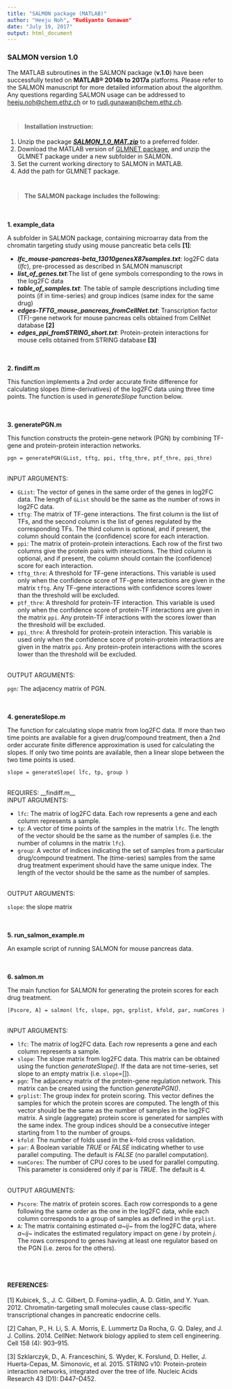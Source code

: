 ```yaml
---
title: "SALMON package (MATLAB)"
author: "Heeju Noh", "Rudiyanto Gunawan"
date: "July 19, 2017"
output: html_document
---
```

### SALMON version 1.0
The MATLAB subroutines in the SALMON package (__v.1.0__) have been successfully tested on __MATLAB® 2014b to 2017a__  platforms. Please refer to the SALMON manuscript for more detailed information about the algorithm. Any questions regarding SALMON usage can be addressed to heeju.noh@chem.ethz.ch or to rudi.gunawan@chem.ethz.ch.

#
> #### Installation instruction: 

1.	Unzip the package [___SALMON_1.0_MAT.zip___](https://github.com/CABSEL/SALMON/blob/master/salmon_MATLAB/salmon_1.0_MAT/salmon_1.0_MAT.zip) to a preferred folder.
2.	Download the MATLAB version of [GLMNET package](http://web.stanford.edu/~hastie/glmnet_matlab/download.html), and unzip the GLMNET package under a new subfolder in SALMON.  
3.	Set the current working directory to SALMON in MATLAB. 
4.	Add the path for GLMNET package.

#
 >  #### The SALMON package includes the following:

<br />

__1. example_data__

A subfolder in SALMON package, containing microarray data from the chromatin targeting study using mouse pancreatic beta cells __[1]__:

* ___lfc_mouse-pancreas-beta_13010genesX87samples.txt___: log2FC data (_lfc_), pre-processed as described in SALMON manuscript
* ___list_of_genes.txt___:The list of gene symbols corresponding to the rows in the log2FC data
* ___table_of_samples.txt___: The table of sample descriptions including time points (if in time-series) and group indices (same index for the same drug)
* ___edges-TFTG_mouse_pancreas_fromCellNet.txt___: Transcription factor (TF)-gene network for mouse pancreas cells obtained from CellNet database __[2]__
* ___edges_ppi_fromSTRING_short.txt___: Protein-protein interactions for mouse cells obtained from STRING database __[3]__

<br /><br />
__2. findiff.m__

This function implements a 2nd order accurate finite difference for calculating slopes (time-derivatives) of the log2FC data using three time points. The function is used in _generateSlope_ function below. 

<br /><br />
__3.	generatePGN.m__

This function constructs the protein-gene network (PGN) by combining TF-gene and protein-protein interaction networks.

```{r eval=FALSE, echo=TRUE, warning=FALSE}
pgn = generatePGN(GList, tftg, ppi, tftg_thre, ptf_thre, ppi_thre)
```
<br />
INPUT ARGUMENTS:

* `GList`:	The vector of genes in the same order of the genes in log2FC data. The length of `GList` should be the same as the number of rows in log2FC data.
* `tftg`: The matrix of TF-gene interactions. The first column is the list of TFs, and the second column is the list of genes regulated by the corresponding TFs. The third column is optional, and if present, the column should contain the (confidence) score for each interaction.
* `ppi`: The matrix of protein-protein interactions. Each row of the first two columns give the protein pairs with interactions. The third column is optional, and if present, the column should contain the (confidence) score for each interaction.
* `tftg_thre`: A threshold for TF-gene interactions. This variable is used only when the confidence score of TF-gene interactions are given in the matrix `tftg`. Any TF-gene interactions with confidence scores lower than the threshold will be excluded.
* `ptf_thre`: A threshold for protein-TF interaction. This variable is used only when the confidence score of protein-TF interactions are given in the matrix `ppi`.  Any protein-TF interactions with the scores lower than the threshold will be excluded.
* `ppi_thre`: A threshold for protein-protein interaction. This variable is used only when the confidence score of protein-protein interactions are given in the matrix `ppi`.  Any protein-protein interactions with the scores lower than the threshold will be excluded.

<br />
OUTPUT ARGUMENTS:

`pgn`: The adjacency matrix of PGN.

<br /><br />
__4. 	generateSlope.m__

The function for calculating slope matrix from log2FC data. If more than two time points are available for a given drug/compound treatment, then a 2nd order accurate finite difference approximation is used for calculating the slopes. If only two time points are available, then a linear slope between the two time points is used.

```{r eval=FALSE, echo=TRUE, warning=FALSE}
slope = generateSlope( lfc, tp, group )
```
<br />
REQUIRES: __findiff.m__


<br />
INPUT ARGUMENTS:

* `lfc`:	The matrix of log2FC data. Each row represents a gene and each column represents a sample.
* `tp`:	A vector of time points of the samples in the matrix `lfc`. The length of the vector should be the same as the number of samples (i.e. the number of columns in the matrix `lfc`).
* `group`:	A vector of indices indicating the set of samples from a particular drug/compound treatment. The (time-series) samples from the same drug treatment experiment should have the same unique index. The length of the vector should be the same as the number of samples.
<br />
OUTPUT ARGUMENTS:

`slope`: the slope matrix

<br /><br />
__5.	run_salmon_example.m__

An example script of running SALMON for mouse pancreas data.

<br /><br />
__6.	salmon.m__

The main function for SALMON for generating the protein scores for each drug treatment. 

```{r eval=FALSE, echo=TRUE, warning=FALSE}
[Pscore, A] = salmon( lfc, slope, pgn, grplist, kfold, par, numCores )
```
<br />
INPUT ARGUMENTS:

* `lfc`:	The matrix of log2FC data. Each row represents a gene and each column represents a sample.
* `slope`:	The slope matrix from log2FC data. This matrix can be obtained using the function _generateSlope()_. If the data are not time-series, set slope to an empty matrix (i.e. `slope`=[]). 
* `pgn`: 	The adjacency matrix of the protein-gene regulation network. This matrix can be created using the function _generatePGN()_. 
* `grplist`:	The group index for protein scoring. This vector defines the samples for which the protein scores are computed. The length of this vector should be the same as the number of samples in the log2FC matrix. A single (aggregate) protein score is generated for samples with the same index. The group indices should be a consecutive integer starting from 1 to the number of groups.
* `kfold`:	The number of folds used in the k-fold cross validation.
* `par`:	A Boolean variable _TRUE_ or _FALSE_ indicating whether to use parallel computing. The default is _FALSE_ (no parallel computation).
* `numCores`: The number of CPU cores to be used for parallel computing. This parameter is considered only if par is _TRUE_. The default is 4.
<br />
OUTPUT ARGUMENTS:

* `Pscore`: The matrix of protein scores. Each row corresponds to a gene following the same order as the one in the log2FC data, while each column corresponds to a group of samples as defined in the `grplist`.
*	`A`: The matrix containing estimated _a~ij~_ from the log2FC data, where _a~ij~_ indicates the estimated regulatory impact on gene _i_ by protein _j_. The rows correspond to genes having at least one regulator based on the PGN (i.e. zeros for the others).

<br /><br />
#### __REFERENCES__:

[1]	Kubicek, S., J. C. Gilbert, D. Fomina-yadlin, A. D. Gitlin, and Y. Yuan. 2012. Chromatin-targeting small molecules cause class-specific transcriptional changes in pancreatic endocrine cells.

[2]	Cahan, P., H. Li, S. A. Morris, E. Lummertz Da Rocha, G. Q. Daley, and J. J. Collins. 2014. CellNet: Network biology applied to stem cell engineering. Cell 158 (4): 903–915.

[3]	Szklarczyk, D., A. Franceschini, S. Wyder, K. Forslund, D. Heller, J. Huerta-Cepas, M. Simonovic, et al. 2015. STRING v10: Protein-protein interaction networks, integrated over the tree of life. Nucleic Acids Research 43 (D1): D447–D452.
